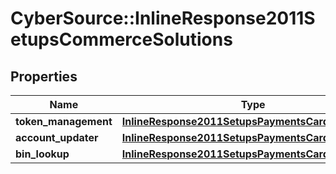 # CyberSource::InlineResponse2011SetupsCommerceSolutions

## Properties
Name | Type | Description | Notes
------------ | ------------- | ------------- | -------------
**token_management** | [**InlineResponse2011SetupsPaymentsCardProcessing**](InlineResponse2011SetupsPaymentsCardProcessing.md) |  | [optional] 
**account_updater** | [**InlineResponse2011SetupsPaymentsCardProcessing**](InlineResponse2011SetupsPaymentsCardProcessing.md) |  | [optional] 
**bin_lookup** | [**InlineResponse2011SetupsPaymentsCardProcessing**](InlineResponse2011SetupsPaymentsCardProcessing.md) |  | [optional] 


